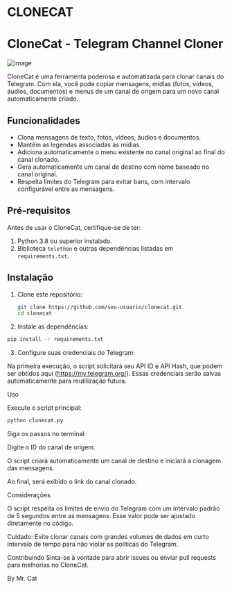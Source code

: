 # CLONECAT

# CloneCat - Telegram Channel Cloner

![image](https://github.com/user-attachments/assets/30f8f1de-3f37-48b6-9b2a-9918b4a3f7c8)


CloneCat é uma ferramenta poderosa e automatizada para clonar canais do Telegram. Com ela, você pode copiar mensagens, mídias (fotos, vídeos, áudios, documentos) e menus de um canal de origem para um novo canal automaticamente criado.

## Funcionalidades

- Clona mensagens de texto, fotos, vídeos, áudios e documentos.
- Mantém as legendas associadas às mídias.
- Adiciona automaticamente o menu existente no canal original ao final do canal clonado.
- Gera automaticamente um canal de destino com nome baseado no canal original.
- Respeita limites do Telegram para evitar bans, com intervalo configurável entre as mensagens.

## Pré-requisitos

Antes de usar o CloneCat, certifique-se de ter:

1. Python 3.8 ou superior instalado.
2. Biblioteca `telethon` e outras dependências listadas em `requirements.txt`.

## Instalação

1. Clone este repositório:
   ```bash
   git clone https://github.com/seu-usuario/clonecat.git
   cd clonecat

2. Instale as dependências:
```bash
pip install -r requirements.txt
```

3. Configure suas credenciais do Telegram:

Na primeira execução, o script solicitará seu API ID e API Hash, que podem ser obtidos aqui (https://my.telegram.org/). Essas credenciais serão salvas automaticamente para reutilização futura.

Uso

Execute o script principal:
```bash
python clonecat.py
```

Siga os passos no terminal:

Digite o ID do canal de origem.

O script criará automaticamente um canal de destino e iniciará a clonagem das mensagens.

Ao final, será exibido o link do canal clonado.

Considerações

O script respeita os limites de envio do Telegram com um intervalo padrão de 5 segundos entre as mensagens. Esse valor pode ser ajustado diretamente no código.

Cuidado: Evite clonar canais com grandes volumes de dados em curto intervalo de tempo para não violar as políticas do Telegram.

Contribuindo
Sinta-se à vontade para abrir issues ou enviar pull requests para melhorias no CloneCat.

By Mr. Cat
